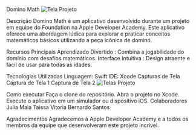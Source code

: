 
Domino Math
![Tela Projeto](https://raw.githubusercontent.com/juliams1/DominoMath/main/tela.png)

Descrição
Domino Math é um aplicativo desenvolvido durante um projeto em equipe do Foundation na Apple Developer Academy. Este aplicativo oferece uma abordagem lúdica para explorar e praticar conceitos matemáticos básicos utilizando a peça icônica de dominó.

Recursos Principais
Aprendizado Divertido : Combina a jogabilidade do domínio com desafios matemáticos.
Interface Intuitiva : Design atraente e fácil de usar para todas as idades.

Tecnologias Utilizadas
Linguagem: Swift
IDE: Xcode
Capturas de Tela
Captura de Tela 1
Captura de Tela 2
![Telas Projeto](https://raw.githubusercontent.com/juliams1/DominoMath/main/telasApp.png)

Como executar
Faça o clone do repositório.
Abra o projeto no Xcode.
Execute o aplicativo em um simulador ou dispositivo iOS.
Colaboradores
Julia Maia
Taissa Vitoria
Bernardo Santos


Agradecimentos
Agradecemos à Apple Developer Academy e a todos os membros da equipe que desenvolveram este projeto incrível.








